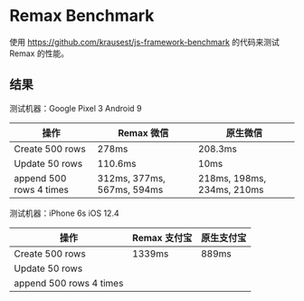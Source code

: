 # Remax Benchmark

使用 https://github.com/krausest/js-framework-benchmark 的代码来测试 Remax 的性能。

## 结果

测试机器：Google Pixel 3 Android 9

| 操作                    | Remax 微信                 | 原生微信                   |
| ----------------------- | -------------------------- | -------------------------- |
| Create 500 rows         | 278ms                      | 208.3ms                    |
| Update 50 rows          | 110.6ms                    | 10ms                       |
| append 500 rows 4 times | 312ms, 377ms, 567ms, 594ms | 218ms, 198ms, 234ms, 210ms |


测试机器：iPhone 6s iOS 12.4

| 操作                    | Remax 支付宝                 | 原生支付宝                   |
| ----------------------- | -------------------------- | -------------------------- |
| Create 500 rows         | 1339ms                     | 889ms                      |
| Update 50 rows          |                            |                            |
| append 500 rows 4 times |                            |                            |

